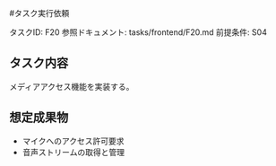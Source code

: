#タスク実行依頼

タスクID: F20
参照ドキュメント: tasks/frontend/F20.md
前提条件: S04

## タスク内容

メディアアクセス機能を実装する。

## 想定成果物

- マイクへのアクセス許可要求
- 音声ストリームの取得と管理 
